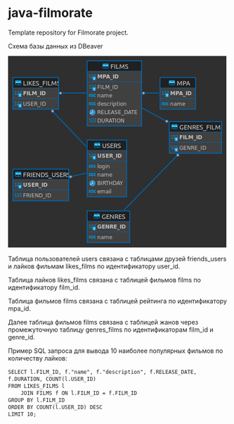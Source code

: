 # java-filmorate
Template repository for Filmorate project.

Схема базы данных из DBeaver

![Схема базы данных](./schema.png)

Таблица пользователей users связана с таблицами друзей friends_users и лайков фильмам likes_films по идентификатору user_id.

Таблица лайков likes_films связана с таблицей фильмов films по идентификатору film_id.

Таблица фильмов films связана с таблицей рейтинга по идентификатору mpa_id.

Далее таблица фильмов films связана с таблицей жанов через промежуточную таблицу genres_films по идентификаторам film_id и genre_id.

Пример SQL запроса для вывода 10 наиболее популярных фильмов по количеству лайков:
```
SELECT l.FILM_ID, f."name", f."description", f.RELEASE_DATE, f.DURATION, COUNT(l.USER_ID)
FROM LIKES_FILMS l
	JOIN FILMS f ON l.FILM_ID = f.FILM_ID 
GROUP BY l.FILM_ID
ORDER BY COUNT(l.USER_ID) DESC
LIMIT 10;
```
